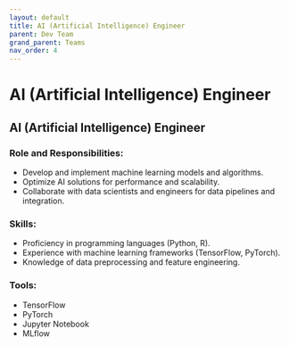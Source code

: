 ```yaml
---
layout: default
title: AI (Artificial Intelligence) Engineer
parent: Dev Team
grand_parent: Teams
nav_order: 4
---
```


# AI (Artificial Intelligence) Engineer


## <a id="_g1o6cppmn7ye"></a>AI \(Artificial Intelligence\) Engineer

### <a id="_ufv1qao9vlx5"></a>__Role and Responsibilities:__

- Develop and implement machine learning models and algorithms\.
- Optimize AI solutions for performance and scalability\.
- Collaborate with data scientists and engineers for data pipelines and integration\.

### <a id="_9qp75wm7pq8n"></a>__Skills:__

- Proficiency in programming languages \(Python, R\)\.
- Experience with machine learning frameworks \(TensorFlow, PyTorch\)\.
- Knowledge of data preprocessing and feature engineering\.

### <a id="_zanrubljl7kj"></a>__Tools:__

- TensorFlow
- PyTorch
- Jupyter Notebook
- MLflow

## <a id="_dwvo6b4s7j02"></a>

## <a id="_4hq22cc18qcz"></a>

## <a id="_29h81gwovcnu"></a>